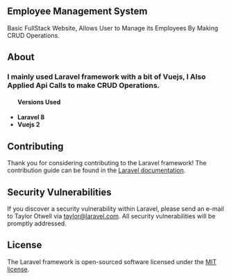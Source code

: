 ## Employee Management System 
Basic FullStack Website, Allows User to Manage its Employees By Making CRUD Operations.

## About
<h3>I mainly used Laravel framework with a bit of Vuejs, I Also Applied Api Calls to make CRUD Operations.</h3>
<ul>
   <h4>Versions Used</h4>
  <li><b>Laravel 8</b></li>
  <li><b>Vuejs 2</b></li>
</ul>

## Contributing

Thank you for considering contributing to the Laravel framework! The contribution guide can be found in the [Laravel documentation](https://laravel.com/docs/contributions).

## Security Vulnerabilities

If you discover a security vulnerability within Laravel, please send an e-mail to Taylor Otwell via [taylor@laravel.com](mailto:taylor@laravel.com). All security vulnerabilities will be promptly addressed.

## License

The Laravel framework is open-sourced software licensed under the [MIT license](https://opensource.org/licenses/MIT).
